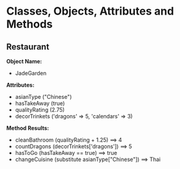 # **Classes, Objects, Attributes and Methods**

## **Restaurant**

**Object Name:**

- JadeGarden

**Attributes:**

- asianType ("Chinese")
- hasTakeAway (true)
- qualityRating (2.75)
- decorTrinkets ('dragons' => 5, 'calendars' => 3)

**Method Results:**

- cleanBathroom (qualityRating + 1.25)
==> 4
- countDragons (decorTrinkets['dragons'])
==> 5
- hasToGo (hasTakeAway == true)
==> true
- changeCuisine (substitute asianType["Chinese"])
==> Thai
